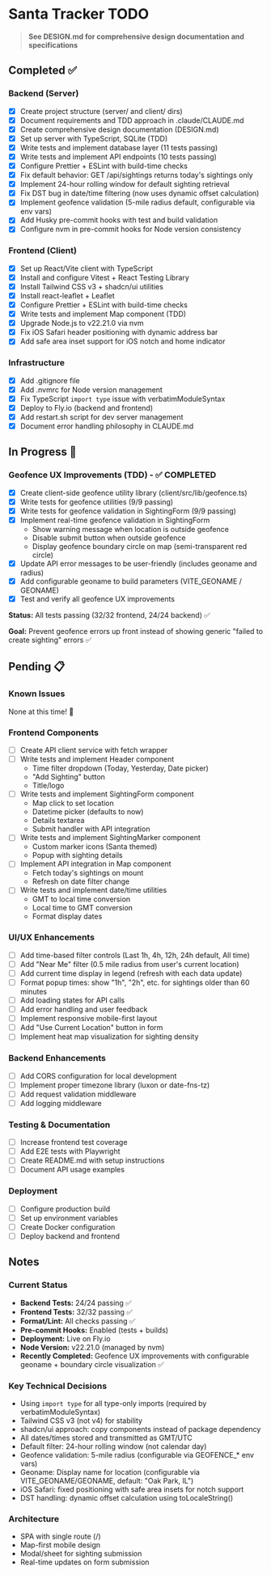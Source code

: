 # Santa Tracker TODO

> **See DESIGN.md for comprehensive design documentation and specifications**

## Completed ✅

### Backend (Server)

- [x] Create project structure (server/ and client/ dirs)
- [x] Document requirements and TDD approach in .claude/CLAUDE.md
- [x] Create comprehensive design documentation (DESIGN.md)
- [x] Set up server with TypeScript, SQLite (TDD)
- [x] Write tests and implement database layer (11 tests passing)
- [x] Write tests and implement API endpoints (10 tests passing)
- [x] Configure Prettier + ESLint with build-time checks
- [x] Fix default behavior: GET /api/sightings returns today's sightings only
- [x] Implement 24-hour rolling window for default sighting retrieval
- [x] Fix DST bug in date/time filtering (now uses dynamic offset calculation)
- [x] Implement geofence validation (5-mile radius default, configurable via env vars)
- [x] Add Husky pre-commit hooks with test and build validation
- [x] Configure nvm in pre-commit hooks for Node version consistency

### Frontend (Client)

- [x] Set up React/Vite client with TypeScript
- [x] Install and configure Vitest + React Testing Library
- [x] Install Tailwind CSS v3 + shadcn/ui utilities
- [x] Install react-leaflet + Leaflet
- [x] Configure Prettier + ESLint with build-time checks
- [x] Write tests and implement Map component (TDD)
- [x] Upgrade Node.js to v22.21.0 via nvm
- [x] Fix iOS Safari header positioning with dynamic address bar
- [x] Add safe area inset support for iOS notch and home indicator

### Infrastructure

- [x] Add .gitignore file
- [x] Add .nvmrc for Node version management
- [x] Fix TypeScript `import type` issue with verbatimModuleSyntax
- [x] Deploy to Fly.io (backend and frontend)
- [x] Add restart.sh script for dev server management
- [x] Document error handling philosophy in CLAUDE.md

## In Progress 🚧

### Geofence UX Improvements (TDD) - ✅ COMPLETED
- [x] Create client-side geofence utility library (client/src/lib/geofence.ts)
- [x] Write tests for geofence utilities (9/9 passing)
- [x] Write tests for geofence validation in SightingForm (9/9 passing)
- [x] Implement real-time geofence validation in SightingForm
  - Show warning message when location is outside geofence
  - Disable submit button when outside geofence
  - Display geofence boundary circle on map (semi-transparent red circle)
- [x] Update API error messages to be user-friendly (includes geoname and radius)
- [x] Add configurable geoname to build parameters (VITE_GEONAME / GEONAME)
- [x] Test and verify all geofence UX improvements

**Status:** All tests passing (32/32 frontend, 24/24 backend) ✅

**Goal:** Prevent geofence errors up front instead of showing generic "failed to create sighting" errors ✅

## Pending 📋

### Known Issues

None at this time! 🎉

### Frontend Components

- [ ] Create API client service with fetch wrapper
- [ ] Write tests and implement Header component
  - Time filter dropdown (Today, Yesterday, Date picker)
  - "Add Sighting" button
  - Title/logo
- [ ] Write tests and implement SightingForm component
  - Map click to set location
  - Datetime picker (defaults to now)
  - Details textarea
  - Submit handler with API integration
- [ ] Write tests and implement SightingMarker component
  - Custom marker icons (Santa themed)
  - Popup with sighting details
- [ ] Implement API integration in Map component
  - Fetch today's sightings on mount
  - Refresh on date filter change
- [ ] Write tests and implement date/time utilities
  - GMT to local time conversion
  - Local time to GMT conversion
  - Format display dates

### UI/UX Enhancements

- [ ] Add time-based filter controls (Last 1h, 4h, 12h, 24h default, All time)
- [ ] Add "Near Me" filter (0.5 mile radius from user's current location)
- [ ] Add current time display in legend (refresh with each data update)
- [ ] Format popup times: show "1h", "2h", etc. for sightings older than 60 minutes
- [ ] Add loading states for API calls
- [ ] Add error handling and user feedback
- [ ] Implement responsive mobile-first layout
- [ ] Add "Use Current Location" button in form
- [ ] Implement heat map visualization for sighting density

### Backend Enhancements

- [ ] Add CORS configuration for local development
- [ ] Implement proper timezone library (luxon or date-fns-tz)
- [ ] Add request validation middleware
- [ ] Add logging middleware

### Testing & Documentation

- [ ] Increase frontend test coverage
- [ ] Add E2E tests with Playwright
- [ ] Create README.md with setup instructions
- [ ] Document API usage examples

### Deployment

- [ ] Configure production build
- [ ] Set up environment variables
- [ ] Create Docker configuration
- [ ] Deploy backend and frontend

## Notes

### Current Status

- **Backend Tests:** 24/24 passing ✅
- **Frontend Tests:** 32/32 passing ✅
- **Format/Lint:** All checks passing ✅
- **Pre-commit Hooks:** Enabled (tests + builds)
- **Deployment:** Live on Fly.io
- **Node Version:** v22.21.0 (managed by nvm)
- **Recently Completed:** Geofence UX improvements with configurable geoname + boundary circle visualization ✅

### Key Technical Decisions

- Using `import type` for all type-only imports (required by verbatimModuleSyntax)
- Tailwind CSS v3 (not v4) for stability
- shadcn/ui approach: copy components instead of package dependency
- All dates/times stored and transmitted as GMT/UTC
- Default filter: 24-hour rolling window (not calendar day)
- Geofence validation: 5-mile radius (configurable via GEOFENCE_* env vars)
- Geoname: Display name for location (configurable via VITE_GEONAME/GEONAME, default: "Oak Park, IL")
- iOS Safari: fixed positioning with safe area insets for notch support
- DST handling: dynamic offset calculation using toLocaleString()

### Architecture

- SPA with single route (/)
- Map-first mobile design
- Modal/sheet for sighting submission
- Real-time updates on form submission
